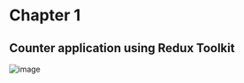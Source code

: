 # Chapter 1
## Counter application using Redux Toolkit

![image](https://user-images.githubusercontent.com/57542777/176658502-a6ef6e26-d126-4a14-8cd7-c10cca801e41.png)
